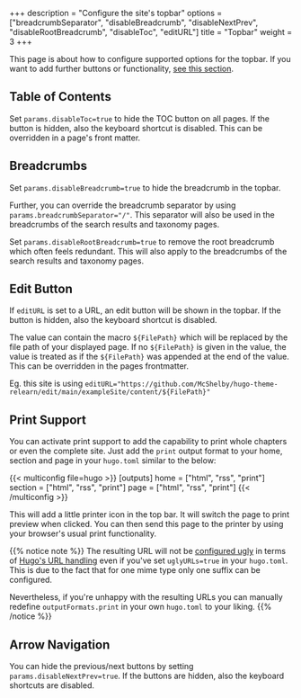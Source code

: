 +++
description = "Configure the site's topbar"
options = ["breadcrumbSeparator", "disableBreadcrumb", "disableNextPrev", "disableRootBreadcrumb", "disableToc", "editURL"]
title = "Topbar"
weight = 3
+++

This page is about how to configure supported options for the topbar. If you want to add further buttons or functionality, [see this section](configuration/modifications/topbar).

## Table of Contents

Set `params.disableToc=true` to hide the TOC button on all pages. If the button is hidden, also the keyboard shortcut is disabled. This can be overridden in a page's front matter.

## Breadcrumbs

Set `params.disableBreadcrumb=true` to hide the breadcrumb in the topbar.

Further, you can override the breadcrumb separator by using `params.breadcrumbSeparator="/"`. This separator will also be used in the breadcrumbs of the search results and taxonomy pages.

Set `params.disableRootBreadcrumb=true` to remove the root breadcrumb which often feels redundant. This will also apply to the breadcrumbs of the search results and taxonomy pages.

## Edit Button

If `editURL` is set to a URL, an edit button will be shown in the topbar. If the button is hidden, also the keyboard shortcut is disabled.

The value can contain the macro `${FilePath}` which will be replaced by the file path of your displayed page. If no `${FilePath}` is given in the value, the value is treated as if the `${FilePath}` was appended at the end of the value. This can be overridden in the pages frontmatter.

Eg. this site is using `editURL="https://github.com/McShelby/hugo-theme-relearn/edit/main/exampleSite/content/${FilePath}"`

## Print Support

You can activate print support to add the capability to print whole chapters or even the complete site. Just add the `print` output format to your home, section and page in your `hugo.toml` similar to the below:

{{< multiconfig file=hugo >}}
[outputs]
  home = ["html", "rss", "print"]
  section = ["html", "rss", "print"]
  page = ["html", "rss", "print"]
{{< /multiconfig >}}

This will add a little printer icon in the top bar. It will switch the page to print preview when clicked. You can then send this page to the printer by using your browser's usual print functionality.

{{% notice note %}}
The resulting URL will not be [configured ugly](https://gohugo.io/templates/output-formats/#configure-output-formats) in terms of [Hugo's URL handling](https://gohugo.io/content-management/urls/#ugly-urls) even if you've set `uglyURLs=true` in your `hugo.toml`. This is due to the fact that for one mime type only one suffix can be configured.

Nevertheless, if you're unhappy with the resulting URLs you can manually redefine `outputFormats.print` in your own `hugo.toml` to your liking.
{{% /notice %}}

## Arrow Navigation

You can hide the previous/next buttons by setting `params.disableNextPrev=true`. If the buttons are hidden, also the keyboard shortcuts are disabled.
